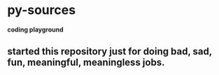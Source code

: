 # py-sources
**coding playground**

<h2>started this repository just for doing bad, sad, fun, meaningful, meaningless jobs.</h2>


